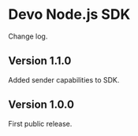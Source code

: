 # Devo Node.js SDK

Change log.

## Version 1.1.0

Added sender capabilities to SDK.

## Version 1.0.0

First public release.


